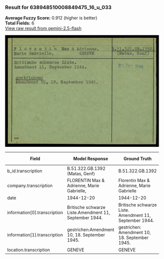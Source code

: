### Result for 638948510008849475_16_u_033
**Average Fuzzy Score:** 0.912 (higher is better)<br>
**Total Fields:** 6<br>
[View raw result from gemini-2.5-flash](https://github.com/RISE-UNIBAS/humanities_data_benchmark/blob/main/results/2025-10-24/T0315/request_T0315_638948510008849475_16_u_033.json)

<img src="https://github.com/RISE-UNIBAS/humanities_data_benchmark/blob/main/benchmarks/blacklist/images/638948510008849475_16_u_033.jpg?raw=true" alt="638948510008849475_16_u_033" width="600px">

| Field | Model Response | Ground Truth | Fuzzy Score | Match |
|-------|----------------|--------------|-------------|-------|
| b_id.transcription | B.51.322.GB.1392 (Matas, Genf) | B.51.322.GB.1392 | 0.696 | ❌ |
| company.transcription | FLORENTIN Max & Adrienne, Marie Gabrielle, | Florentin Max & Adrienne, Marie Gabrielle | 0.795 | ❌ |
| date | 1944-12-20 | 1944-12-20 | 1.000 | ✅ |
| information[0].transcription | Britische schwarze Liste.Amendment 11, September 1944. | Britische schwarze Liste.<br>Amendment 11, September 1944. | 0.991 | ✅ |
| information[1].transcription | gestrichen:Amendment 10, 18. September 1945. | gestrichen:<br>Amendment 10, 18. September 1945. | 0.989 | ✅ |
| location.transcription | GENEVE | GENEVE | 1.000 | ✅ |
